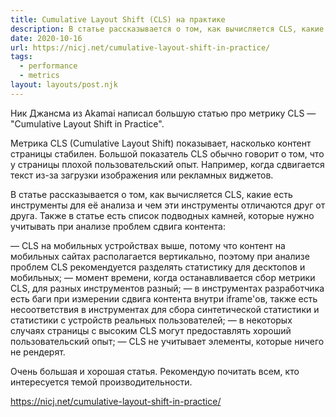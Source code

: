```yaml
---
title: Cumulative Layout Shift (CLS) на практике
description: В статье рассказывается о том, как вычисляется CLS, какие есть инструменты для её анализа и чем эти инструменты отличаются друг от друга. Также в статье есть список "подводных камней", которые нужно учитывать при анализе проблем сдвига контента
date: 2020-10-16
url: https://nicj.net/cumulative-layout-shift-in-practice/
tags:
  - performance
  - metrics
layout: layouts/post.njk
---
```

Ник Джансма из Akamai написал большую статью про метрику CLS — "Cumulative Layout Shift in Practice".

Метрика CLS (Cumulative Layout Shift) показывает, насколько контент страницы стабилен. Большой показатель CLS обычно говорит о том, что у страницы плохой пользовательский опыт. Например, когда сдвигается текст из-за загрузки изображения или рекламных виджетов.

В статье рассказывается о том, как вычисляется CLS, какие есть инструменты для её анализа и чем эти инструменты отличаются друг от друга. Также в статье есть список подводных камней, которые нужно учитывать при анализе проблем сдвига контента:

— CLS на мобильных устройствах выше, потому что контент на мобильных сайтах располагается вертикально, поэтому при анализе проблем CLS рекомендуется разделять статистику для десктопов и мобильных;
— момент времени, когда останавливается сбор метрики CLS, для разных инструментов разный;
— в инструментах разработчика есть баги при измерении сдвига контента внутри iframe'ов, также есть несоответствия в инструментах для сбора синтетической статистики и статистики с устройств реальных пользователей;
— в некоторых случаях страницы с высоким CLS могут предоставлять хороший пользовательский опыт; 
— CLS не учитывает элементы, которые ничего не рендерят.

Очень большая и хорошая статья. Рекомендую почитать всем, кто интересуется темой производительности.

https://nicj.net/cumulative-layout-shift-in-practice/
